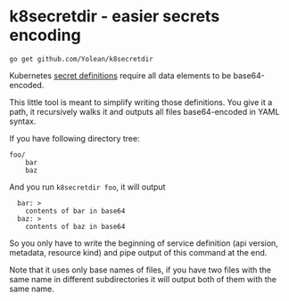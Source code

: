 # k8secretdir - easier secrets encoding

`go get github.com/Yolean/k8secretdir`

Kubernetes [secret definitions](https://github.com/GoogleCloudPlatform/kubernetes/blob/master/docs/secrets.md) require all data elements to be base64-encoded.

This little tool is meant to simplify writing those definitions. You give it a path, it recursively walks it and outputs all files base64-encoded in YAML syntax.

If you have following directory tree:

    foo/
	    bar
	    baz

And you run `k8secretdir foo`, it will output

      bar: >
        contents of bar in base64
	  baz: >
	    contents of baz in base64

So you only have to write the beginning of service definition (api version, metadata, resource kind) and pipe output of this command at the end.

Note that it uses only base names of files, if you have two files with the same name in different subdirectories it will output both of them with the same name.
